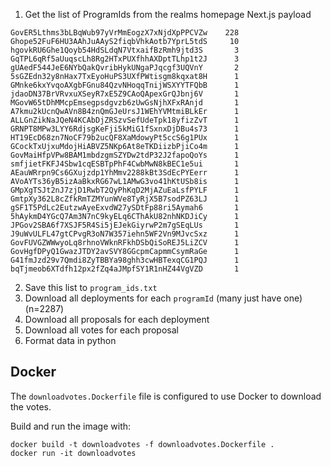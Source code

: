1. Get the list of ProgramIds from the realms homepage Next.js payload
```
GovER5Lthms3bLBqWub97yVrMmEogzX7xNjdXpPPCVZw    228
Ghope52FuF6HU3AAhJuAAyS2fiqbVhkAotb7YprL5tdS     10
hgovkRU6Ghe1Qoyb54HdSLdqN7VtxaifBzRmh9jtd3S       3
GqTPL6qRf5aUuqscLh8Rg2HTxPUXfhhAXDptTLhp1t2J      3
gUAedF544JeE6NYbQakQvribHykUNgaPJqcgf3UQVnY       2
5sGZEdn32y8nHax7TxEyoHuPS3UXfPWtisgm8kqxat8H      1
GMnke6kxYvqoAXgbFGnu84QzvNHoqqTnijWSXYYTFQbB      1
jdaoDN37BrVRvxuXSeyR7xE5Z9CAoQApexGrQJbnj6V       1
MGovW65tDhMMcpEmsegpsdgvzb6zUwGsNjhXFxRAnjd       1
A7kmu2kUcnQwAVn8B4znQmGJeUrsJ1WEhYVMtmiBLkEr      1
ALLGnZikNaJQeN4KCAbDjZRSzvSefUdeTpk18yfizZvT      1
GRNPT8MPw3LYY6RdjsgKeFji5kMiG1fSxnxDjDBu4s73      1
HT19EcD68zn7NoCF79b2ucQF8XaMdowyPt5ccS6g1PUx      1
GCockTxUjxuMdojHiABVZ5NKp6At8eTKDiizbPjiCo4m      1
GovMaiHfpVPw8BAM1mbdzgmSZYDw2tdP32J2fapoQoYs      1
smfjietFKFJ4Sbw1cqESBTpPhF4CwbMwN8kBEC1e5ui       1
AEauWRrpn9Cs6GXujzdp1YhMmv2288kBt3SdEcPYEerr      1
AVoAYTs36yB5izAaBkxRG67wL1AMwG3vo41hKtUSb8is      1
GMpXgTSJt2nJ7zjD1RwbT2QyPhKqD2MjAZuEaLsfPYLF      1
GmtpXy362L8cZfkRmTZMYunWVe8TyRjX5B7sodPZ63LJ      1
gSF1T5PdLc2EutzwAyeExvdW27ySDtFp88ri5Aymah6       1
5hAykmD4YGcQ7Am3N7nC9kyELq6CThAkU82nhNKDJiCy      1
JPGov2SBA6f7XSJF5R4Si5jEJekGiyrwP2m7gSEqLUs       1
J9uWvULFL47gtCPvgR3oN7W357iehn5WF2Vn9MJvcSxz      1
GovFUVGZWWwyoLq8rhnoVWknRFkhDSbQiSoREJ5LiZCV      1
GovHgfDPyQ1GwazJTDY2avSVY8GGcpmCapmmCsymRaGe      1
G41fmJzd29v7Qmdi8ZyTBBYa98ghh3cwHBTexqCG1PQJ      1
bqTjmeob6XTdfh12px2fZq4aJMpfSY1R1nHZ44VgVZD       1
```
2. Save this list to `program_ids.txt`
3. Download all deployments for each `programId` (many just have one) (n=2287)
4. Download all proposals for each deployment
5. Download all votes for each proposal
6. Format data in python

## Docker

The `downloadvotes.Dockerfile` file is configured to use Docker to download
the votes.

Build and run the image with:

```
docker build -t downloadvotes -f downloadvotes.Dockerfile .
docker run -it downloadvotes
```
